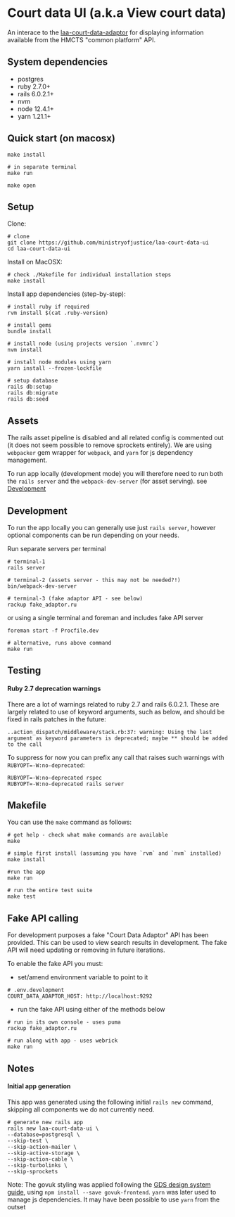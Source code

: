 # Court data UI (a.k.a View court data)
An interace to the [laa-court-data-adaptor](https://github.com/ministryofjustice/laa-court-data-adaptor) for displaying information available from the HMCTS "common platform" API.

## System dependencies
- postgres
- ruby 2.7.0+
- rails 6.0.2.1+
- nvm
- node 12.4.1+
- yarn 1.21.1+


## Quick start (on macosx)
```
make install

# in separate terminal
make run

make open
```

## Setup

Clone:
```
# clone
git clone https://github.com/ministryofjustice/laa-court-data-ui
cd laa-court-data-ui
```

Install on MacOSX:
```
# check ./Makefile for individual installation steps
make install
```

Install app dependencies (step-by-step):
```
# install ruby if required
rvm install $(cat .ruby-version)

# install gems
bundle install

# install node (using projects version `.nvmrc`)
nvm install

# install node modules using yarn
yarn install --frozen-lockfile

# setup database
rails db:setup
rails db:migrate
rails db:seed
```

## Assets
The rails asset pipeline is disabled and all related config is commented out (it does not seem possible to remove sprockets entirely). We are using `webpacker` gem wrapper for `webpack`, and `yarn` for js dependency management.

To run app locally (development mode) you will therefore need to run both the `rails server` and the `webpack-dev-server` (for asset serving). see [Development](#Development)

## Development

To run the app locally you can generally use just `rails server`, however optional components can be run depending on your needs.

Run separate servers per terminal
```
# terminal-1
rails server

# terminal-2 (assets server - this may not be needed?!)
bin/webpack-dev-server

# terminal-3 (fake adaptor API - see below)
rackup fake_adaptor.ru
```

or using a single terminal and foreman and includes fake API server
```
foreman start -f Procfile.dev

# alternative, runs above command
make run
```

## Testing

#### Ruby 2.7 deprecation warnings
There are a lot of warnings related to ruby 2.7 and rails 6.0.2.1. These are largely related to use of keyword arguments, such as below, and should be fixed
in rails patches in the future:
```
..action_dispatch/middleware/stack.rb:37: warning: Using the last argument as keyword parameters is deprecated; maybe ** should be added to the call
```

To suppress for now you can prefix any call that raises such warnings with `RUBYOPT=-W:no-deprecated`:
```
RUBYOPT=-W:no-deprecated rspec
RUBYOPT=-W:no-deprecated rails server
```


## Makefile
You can use the `make` command as follows:

```
# get help - check what make commands are available
make

# simple first install (assuming you have `rvm` and `nvm` installed)
make install

#run the app
make run

# run the entire test suite
make test
```

## Fake API calling

For development purposes a fake "Court Data Adaptor" API has been provided. This can be used to view
search results in development. The fake API will need updating or removing in future iterations.

To enable the fake API you must:

- set/amend environment variable to point to it
```
# .env.development
COURT_DATA_ADAPTOR_HOST: http://localhost:9292
```

- run the fake API using either of the methods below


```
# run in its own console - uses puma
rackup fake_adaptor.ru
```

```
# run along with app - uses webrick
make run
```

## Notes

#### Initial app generation

This app was generated using the following initial `rails new` command, skipping all components we do not currently need.

```
# generate new rails app
rails new laa-court-data-ui \
--database=postgresql \
--skip-test \
--skip-action-mailer \
--skip-active-storage \
--skip-action-cable \
--skip-turbolinks \
--skip-sprockets
```

Note: The govuk styling was applied following the [GDS design system guide](https://github.com/alphagov/govuk-frontend/blob/master/docs/installation/installing-with-npm.md), using `npm install --save govuk-frontend`. `yarn`
was later used to manage js dependencies. It may have been possible to use
`yarn` from the outset

